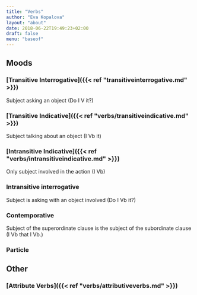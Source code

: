```yaml
---
title: "Verbs"
author: "Eva Kopalova"
layout: "about"
date: 2018-06-22T19:49:23+02:00
draft: false 
menu: "baseof"
---
```

## Moods

### [Transitive Interrogative]({{< ref "transitiveinterrogative.md" >}})
Subject asking an object (Do I V it?)

### [Transitive Indicative]({{< ref "verbs/transitiveindicative.md" >}})
Subject talking about an object (I Vb it)

### [Intransitive Indicative]({{< ref "verbs/intransitiveindicative.md" >}})
Only subject involved in the action (I Vb)

### Intransitive interrogative
Subject is asking with an object involved (Do I Vb it?)

### Contemporative
Subject of the superordinate clause is the subject of the subordinate clause (I Vb that I Vb.)

### Particle

## Other

### [Attribute Verbs]({{< ref "verbs/attributiveverbs.md" >}})